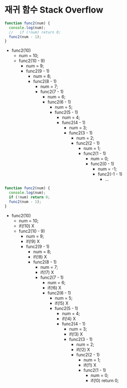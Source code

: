 # 재귀 함수 Stack Overflow

```js
function func2(num) {
  console.log(num);
  //   if (!num) return 0;
  func2(num - 1);
}
```

- func2(10)
  - num = 10;
  - func2(10 - 9)
    - num = 9;
    - func2(9 - 1)
      - num = 8;
      - func2(8 - 1)
        - num = 7;
        - func2(7 - 1)
          - num = 6;
          - func2(6 - 1)
            - num = 5;
            - func2(5 - 1)
              - num = 4;
              - func2(4 - 1)
                - num = 3;
                - func2(3 - 1)
                  - num = 2;
                  - func2(2 - 1)
                    - num = 1;
                    - func2(1 - 1)
                      - num = 0;
                      - func2(0 - 1)
                        - num = -1;
                        - func2(-1 - 1)
                          - ...

```js
function func2(num) {
  console.log(num);
  if (!num) return 0;
  func2(num - 1);
}
```

- func2(10)
  - num = 10;
  - if(!10) X
  - func2(10 - 9)
    - num = 9;
    - if(!9) X
    - func2(9 - 1)
      - num = 8;
      - if(!8) X
      - func2(8 - 1)
        - num = 7;
        - if(!7) X
        - func2(7 - 1)
          - num = 6;
          - if(!6) X
          - func2(6 - 1)
            - num = 5;
            - if(!5) X
            - func2(5 - 1)
              - num = 4;
              - if(!4) X
              - func2(4 - 1)
                - num = 3;
                - if(!3) X
                - func2(3 - 1)
                  - num = 2;
                  - if(!2) X
                  - func2(2 - 1)
                    - num = 1;
                    - if(!1) X
                    - func2(1 - 1)
                      - num = 0;
                      - if(!0) return 0;
